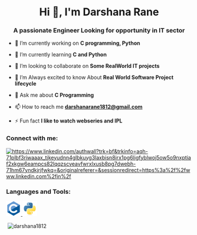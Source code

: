 <h1 align="center">Hi 👋, I'm Darshana Rane</h1>
<h3 align="center">A passionate Engineer Looking for opportunity in IT sector</h3>

- 🔭 I’m currently working on **C programming, Python**

- 🌱 I’m currently learning **C and Python**

- 👯 I’m looking to collaborate on **Some RealWorld IT projects**

- 🤝 I’m Always excited to know About **Real World Software Project lifecycle**

- 💬 Ask me about **C Programming**

- 📫 How to reach me **darshanarane1812@gmail.com**

- ⚡ Fun fact **I like to watch webseries and IPL**

<h3 align="left">Connect with me:</h3>
<p align="left">
<a href="https://linkedin.com/in/https://www.linkedin.com/authwall?trk=bf&trkinfo=aqh-71plbf3riwaaax_tjkeyudnn4glbkuyg3laxbisn8irx1pg6ligfyblwoj5ow5o9nxptiaf2xkgw6eampcs82lqqzscveavfwrxlxusb8pg7dwebh-71hm67yndkjrjfwkq=&originalreferer=&sessionredirect=https%3a%2f%2fwww.linkedin.com%2fin%2f" target="blank"><img align="center" src="https://raw.githubusercontent.com/rahuldkjain/github-profile-readme-generator/master/src/images/icons/Social/linked-in-alt.svg" alt="https://www.linkedin.com/authwall?trk=bf&trkinfo=aqh-71plbf3riwaaax_tjkeyudnn4glbkuyg3laxbisn8irx1pg6ligfyblwoj5ow5o9nxptiaf2xkgw6eampcs82lqqzscveavfwrxlxusb8pg7dwebh-71hm67yndkjrjfwkq=&originalreferer=&sessionredirect=https%3a%2f%2fwww.linkedin.com%2fin%2f" height="30" width="40" /></a>
</p>

<h3 align="left">Languages and Tools:</h3>
<p align="left"> <a href="https://www.cprogramming.com/" target="_blank" rel="noreferrer"> <img src="https://raw.githubusercontent.com/devicons/devicon/master/icons/c/c-original.svg" alt="c" width="40" height="40"/> </a> <a href="https://www.python.org" target="_blank" rel="noreferrer"> <img src="https://raw.githubusercontent.com/devicons/devicon/master/icons/python/python-original.svg" alt="python" width="40" height="40"/> </a> </p>

<p>&nbsp;<img align="center" src="https://github-readme-stats.vercel.app/api?username=darshana1812&show_icons=true&locale=en" alt="darshana1812" /></p>
